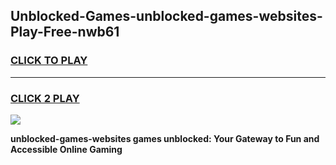 
## Unblocked-Games-unblocked-games-websites-Play-Free-nwb61
<h3>
<a href="https://premium76.site?title=unblocked-games-websites&ref=18A">CLICK TO PLAY</a></h3>
<hr>

<h3>
<a href="https://premium76.site?title=unblocked-games-websites&ref=18A">CLICK 2 PLAY</a>
  
</h3>

<a href="https://premium76.site?title=unblocked-games-websites&ref=18A"><img src="https://clearcache.store/games.png"></a>


**unblocked-games-websites games unblocked: Your Gateway to Fun and Accessible Online Gaming**
